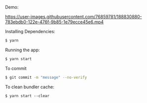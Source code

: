Demo:

https://user-images.githubusercontent.com/76859781/188830880-783ebdb0-122e-476f-9b85-1e79ecce45e6.mp4


Installing Dependencies:

```bash
$ yarn
```

Running the app:

```bash
$ yarn start
```

To commit
```bash
$ git commit -m "message" --no-verify
```

To clean bundler cache:
```
$ yarn start --clear
```
